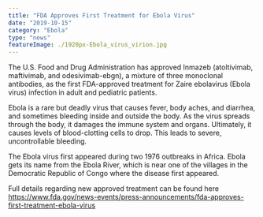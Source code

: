 ```yaml
---
title: "FDA Approves First Treatment for Ebola Virus"
date: "2019-10-15"
category: "Ebola"
type: "news"
featureImage: ./1920px-Ebola_virus_virion.jpg
---
```


The U.S. Food and Drug Administration has approved Inmazeb (atoltivimab, maftivimab, and odesivimab-ebgn), a mixture of three monoclonal antibodies, as the first FDA-approved treatment for Zaire ebolavirus (Ebola virus) infection in adult and pediatric patients.

Ebola is a rare but deadly virus that causes fever, body aches, and diarrhea, and sometimes bleeding inside and outside the body. As the virus spreads through the body, it damages the immune system and organs. Ultimately, it causes levels of blood-clotting cells to drop. This leads to severe, uncontrollable bleeding.

The Ebola virus first appeared during two 1976 outbreaks in Africa.
Ebola gets its name from the Ebola River, which is near one of the villages in the Democratic Republic of Congo where the disease first appeared.

Full details regarding new approved treatment can be found here https://www.fda.gov/news-events/press-announcements/fda-approves-first-treatment-ebola-virus
